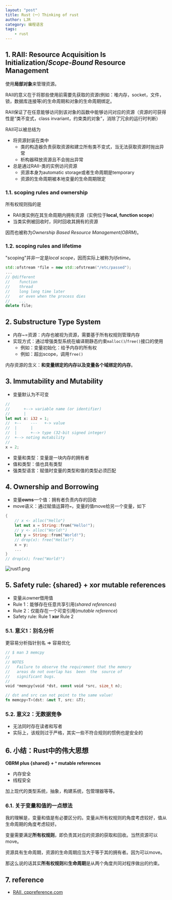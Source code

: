 ```yaml
---
layout: "post"
title: Rust（一）Thinking of rust
author: LJR
category: 编程语言
tags:
    - rust
---
```


## 1. RAII: Resource Acquisition Is Initialization/*Scope-Bound* Resource Management

使用**局部对象**来管理资源。

RAII的意义在于将那些使用前需要先获取的资源(例如：堆内存，socket，文件，锁，数据库连接等)的生命周期和对象的生命周期绑定。

RAII保证了在任意能够访问到该对象的函数中能够访问对应的资源（资源的可获得性是“类不变式，class invariant，约束类的对象”，消除了冗余的运行时判断）

RAII可以被总结为

+ 将资源封装在类中
  + 类的构造器负责获取资源和建立所有类不变式，当无法获取资源时抛出异常
  + 析构器释放资源且不会抛出异常
+ 总是通过RAII-类的实例访问资源
  + 资源本身为automatic storage或者生命周期是temporary 
  + 资源的生命周期被本地变量的生命周期限定

### 1.1. scoping rules and ownership

所有权规则指的是

+ RAII类实例在其生命周期内拥有资源（实例位于**local, function scope**）
+ 当类实例被回收时，同时回收其拥有的资源

因而也被称为*Ownership Based Resource Management(OBRM)*。

### 1.2. scoping rules and lifetime

"scoping"并非一定是*local scope*，因而实际上被称为*lifetime*。

```c++
std::ofstream *file = new std::ofstream("/etc/passed");
...
// @different
//    function
//    thread
//    long long time later
//    or even when the process dies
//    ...
delete file;
```

## 2. Substructure Type System

+ 内存~=资源：内存也被视为资源，需要基于所有权规则管理内存
+ 实现方式：通过增强类型系统在编译期静态约束`malloc()`/`free()`接口的使用
  + 例如：变量初始化：给予内存的所有权
  + 例如：超出scope，调用`free()`

内存资源的含义：**和变量绑定的内存以及变量各个域绑定的内存**。

## 3. Immutability and Mutability

+ 变量默认为不可变

```rust
//
//      +--> variable name (or identifier)
//      |
let mut x: i32 = 1;
//  +--    ---   +-> value
//  |      |
//  |      +--> type (32-bit signed integer)
//  +--> noting mutability
//
x = 2;
```

+ 变量和类型：变量是一块内存的拥有者
+ 值和类型：值也具有类型
+ 强类型语言：赋值时变量的类型和值的类型必须匹配

## 4. Ownership and Borrowing

+ 变量**owns**一个值：拥有者负责内存的回收
+ move语义：通过赋值运算符`=`，变量的值move给另一个变量，如下

```rust
{
    // x <- alloc("Hello")
    let mut x = String::from("Hello!");
    // y <- alloc("World!")
    let y = String::from("World!");
    // drop(x): free("Hello!")
    x = y;
    ...
}
// drop(x); free("World!")
```

![rust1.png](https://i.loli.net/2021/02/26/mkjBCz8ey1q9pwL.png)

## 5. Safety rule: {shared} + xor mutable references

+ 变量从owner借用值
+ Rule 1：能够存在任意共享引用(*shared references*)
+ Rule 2：仅能存在一个可变引用(*mutable reference*)
+ Safety rule: Rule 1 **xor** Rule 2

### 5.1. 意义1：别名分析

更容易分析指针别名 => 容易优化

```rust
// $ man 3 memcpy
//
// NOTES
//   Failure to observe the requirement that the memory 
//   areas do not overlap has  been  the  source of
//   significant bugs.
//
void *memcpy(void *dst, const void *src, size_t n);

// dst and src can not point to the same value!
fn memcpy<T>(dst: &mut T, src: &T);
```

### 5.2. 意义2：无数据竞争

+ 无法同时存在读者和写者
+ 实际上，该规则过于严格，其实一些不符合规则的惯例也是安全的

## 6. 小结：Rust中的伟大思想

**OBRM plus {shared} + ^ mutable references**

+ 内存安全
+ 线程安全

加上现代的类型系统，抽象，构建系统，包管理器等等。

### 6.1. 关于变量和值的一点想法

我的理解是，变量和值是有必要区分的。变量从所有权规则的角度考虑较好，值从生命周期的角度考虑较好。

变量需要满足**所有权规则**，即负责其对应的资源的获取和回收。当然资源可以move。

资源具有生命周期，资源的生命周期应当大于等于其的拥有者。因为可以move。

那这么说的话其实**所有权规则**和**生命周期**是从两个角度共同对程序做出的约束。

## 7. reference

+ [RAII, cppreference.com](https://en.cppreference.com/w/cpp/language/raii)
